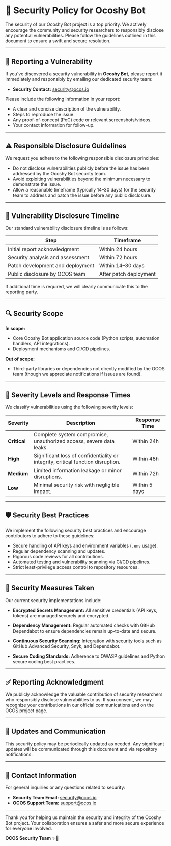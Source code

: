 # 🔐 Security Policy for Ocoshy Bot

The security of our Ocoshy Bot project is a top priority. We actively encourage the community and security researchers to responsibly disclose any potential vulnerabilities. Please follow the guidelines outlined in this document to ensure a swift and secure resolution.

---

## 📢 Reporting a Vulnerability

If you've discovered a security vulnerability in **Ocoshy Bot**, please report it immediately and responsibly by emailing our dedicated security team:

* **Security Contact:** [security@ocos.io](mailto:security@ocos.io)

Please include the following information in your report:

* A clear and concise description of the vulnerability.
* Steps to reproduce the issue.
* Any proof-of-concept (PoC) code or relevant screenshots/videos.
* Your contact information for follow-up.

---

## ⚠️ Responsible Disclosure Guidelines

We request you adhere to the following responsible disclosure principles:

* Do not disclose vulnerabilities publicly before the issue has been addressed by the Ocoshy Bot security team.
* Avoid exploiting vulnerabilities beyond the minimum necessary to demonstrate the issue.
* Allow a reasonable timeframe (typically 14–30 days) for the security team to address and patch the issue before any public disclosure.

---

## 📅 Vulnerability Disclosure Timeline

Our standard vulnerability disclosure timeline is as follows:

| Step                             | Timeframe              |
| -------------------------------- | ---------------------- |
| Initial report acknowledgment    | Within 24 hours        |
| Security analysis and assessment | Within 72 hours        |
| Patch development and deployment | Within 14–30 days      |
| Public disclosure by OCOS team   | After patch deployment |

If additional time is required, we will clearly communicate this to the reporting party.

---

## 🔍 Security Scope

**In scope:**

* Core Ocoshy Bot application source code (Python scripts, automation handlers, API integrations).
* Deployment mechanisms and CI/CD pipelines.

**Out of scope:**

* Third-party libraries or dependencies not directly modified by the OCOS team (though we appreciate notifications if issues are found).

---

## 🚨 Severity Levels and Response Times

We classify vulnerabilities using the following severity levels:

| Severity     | Description                                                                     | Response Time |
| ------------ | ------------------------------------------------------------------------------- | ------------- |
| **Critical** | Complete system compromise, unauthorized access, severe data leaks.             | Within 24h    |
| **High**     | Significant loss of confidentiality or integrity, critical function disruption. | Within 48h    |
| **Medium**   | Limited information leakage or minor disruptions.                               | Within 72h    |
| **Low**      | Minimal security risk with negligible impact.                                   | Within 5 days |

---

## 🛡️ Security Best Practices

We implement the following security best practices and encourage contributors to adhere to these guidelines:

* Secure handling of API keys and environment variables (`.env` usage).
* Regular dependency scanning and updates.
* Rigorous code reviews for all contributions.
* Automated testing and vulnerability scanning via CI/CD pipelines.
* Strict least-privilege access control to repository resources.

---

## 📝 Security Measures Taken

Our current security implementations include:

* **Encrypted Secrets Management:**
  All sensitive credentials (API keys, tokens) are managed securely and encrypted.

* **Dependency Management:**
  Regular automated checks with GitHub Dependabot to ensure dependencies remain up-to-date and secure.

* **Continuous Security Scanning:**
  Integration with security tools such as GitHub Advanced Security, Snyk, and Dependabot.

* **Secure Coding Standards:**
  Adherence to OWASP guidelines and Python secure coding best practices.

---

## ✅ Reporting Acknowledgment

We publicly acknowledge the valuable contribution of security researchers who responsibly disclose vulnerabilities to us. If you consent, we may recognize your contributions in our official communications and on the OCOS project page.

---

## 📌 Updates and Communication

This security policy may be periodically updated as needed. Any significant updates will be communicated through this document and via repository notifications.

---

## 📩 Contact Information

For general inquiries or any questions related to security:

* **Security Team Email:** [security@ocos.io](mailto:security@ocos.io)
* **OCOS Support Team:** [support@ocos.io](mailto:support@ocos.io)

---

Thank you for helping us maintain the security and integrity of the Ocoshy Bot project. Your collaboration ensures a safer and more secure experience for everyone involved.

**OCOS Security Team**
✨🚀
